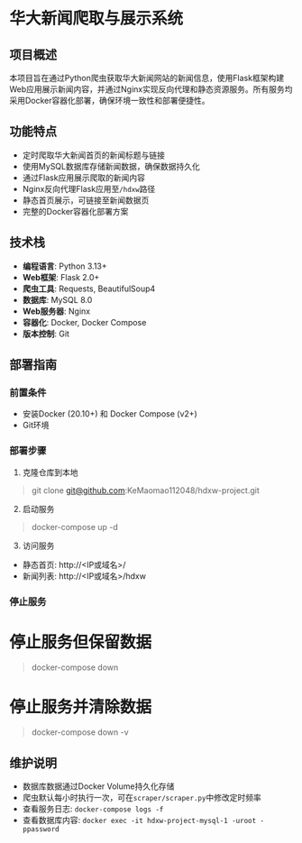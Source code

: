 # 华大新闻爬取与展示系统

## 项目概述

本项目旨在通过Python爬虫获取华大新闻网站的新闻信息，使用Flask框架构建Web应用展示新闻内容，并通过Nginx实现反向代理和静态资源服务。所有服务均采用Docker容器化部署，确保环境一致性和部署便捷性。

## 功能特点

- 定时爬取华大新闻首页的新闻标题与链接
- 使用MySQL数据库存储新闻数据，确保数据持久化
- 通过Flask应用展示爬取的新闻内容
- Nginx反向代理Flask应用至`/hdxw`路径
- 静态首页展示，可链接至新闻数据页
- 完整的Docker容器化部署方案

## 技术栈

- **编程语言**: Python 3.13+
- **Web框架**: Flask 2.0+
- **爬虫工具**: Requests, BeautifulSoup4
- **数据库**: MySQL 8.0
- **Web服务器**: Nginx
- **容器化**: Docker, Docker Compose
- **版本控制**: Git

## 部署指南

### 前置条件

- 安装Docker (20.10+) 和 Docker Compose (v2+)
- Git环境

### 部署步骤

1. 克隆仓库到本地
> git clone git@github.com:KeMaomao112048/hdxw-project.git

2. 启动服务
> docker-compose up -d

3. 访问服务

- 静态首页: http://<IP或域名>/
- 新闻列表: http://<IP或域名>/hdxw

### 停止服务
# 停止服务但保留数据
> docker-compose down

# 停止服务并清除数据
> docker-compose down -v
## 维护说明

- 数据库数据通过Docker Volume持久化存储
- 爬虫默认每小时执行一次，可在`scraper/scraper.py`中修改定时频率
- 查看服务日志: `docker-compose logs -f`
- 查看数据库内容: `docker exec -it hdxw-project-mysql-1 -uroot -ppassword`